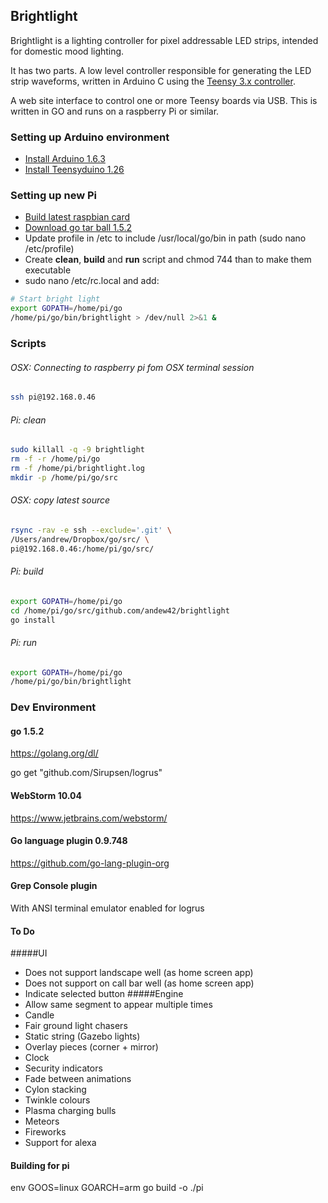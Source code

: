 ## Brightlight

Brightlight is a lighting controller for pixel addressable LED strips, intended for domestic mood lighting.

It has two parts. A low level controller responsible for generating the LED strip waveforms,
written in Arduino C using the [Teensy 3.x controller](https://www.pjrc.com/teensy/td_libs_OctoWS2811.html).

A web site interface to control one or more Teensy boards via USB. This is written in GO and
runs on a raspberry Pi or similar.

### Setting up Arduino environment

* [Install Arduino 1.6.3](https://www.arduino.cc/en/Main/OldSoftwareReleases#previous)
* [Install Teensyduino 1.26](https://www.pjrc.com/teensy/td_download.html)

### Setting up new Pi
* [Build latest raspbian card](https://www.raspberrypi.org/downloads/)
* [Download go tar ball 1.5.2](http://dave.cheney.net/unofficial-arm-tarballs)
* Update profile in /etc to include /usr/local/go/bin in path (sudo nano /etc/profile)
* Create **clean**, **build** and **run** script and chmod 744 than to make them executable
* sudo nano /etc/rc.local and add:
```bash
# Start bright light
export GOPATH=/home/pi/go
/home/pi/go/bin/brightlight > /dev/null 2>&1 &
```

### Scripts

###### OSX: Connecting to raspberry pi fom OSX terminal session
```bash
ssh pi@192.168.0.46
```

###### Pi: clean
```bash
sudo killall -q -9 brightlight
rm -f -r /home/pi/go
rm -f /home/pi/brightlight.log
mkdir -p /home/pi/go/src
```

###### OSX: copy latest source
```bash
rsync -rav -e ssh --exclude='.git' \
/Users/andrew/Dropbox/go/src/ \
pi@192.168.0.46:/home/pi/go/src/
```

###### Pi: build
```bash
export GOPATH=/home/pi/go
cd /home/pi/go/src/github.com/andew42/brightlight
go install
```

###### Pi: run
```bash
export GOPATH=/home/pi/go
/home/pi/go/bin/brightlight
```

### Dev Environment
#### go 1.5.2
https://golang.org/dl/

go get "github.com/Sirupsen/logrus"

#### WebStorm 10.04
https://www.jetbrains.com/webstorm/

#### Go language plugin 0.9.748
https://github.com/go-lang-plugin-org

#### Grep Console plugin
With ANSI terminal emulator enabled for logrus

#### To Do
#####UI
* Does not support landscape well (as home screen app)
* Does not support on call bar well (as home screen app)
* Indicate selected button
#####Engine
* Allow same segment to appear multiple times
* Candle
* Fair ground light chasers
* Static string (Gazebo lights)
* Overlay pieces (corner + mirror)
* Clock
* Security indicators
* Fade between animations
* Cylon stacking
* Twinkle colours
* Plasma charging bulls
* Meteors
* Fireworks
* Support for alexa

#### Building for pi
env GOOS=linux GOARCH=arm go build -o ./pi

